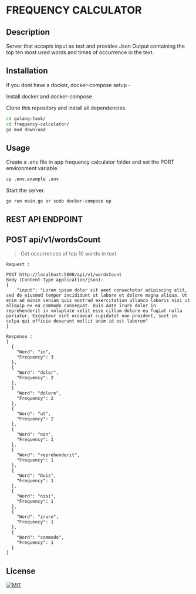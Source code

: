 # FREQUENCY CALCULATOR


## Description
Server that accepts input as text and provides Json Output containing the top ten most used words and times of occurrence in the text.

## Installation
If you dont have a docker, docker-compose setup - 

Install docker and docker-compose

Clone this repository and install all dependencies.

```bash
cd golang-task/
cd frequency-calculator/
go mod download
```

## Usage
Create a .env file in app frequency calculator folder and set the PORT environment variable.

```bash
cp .env.example .env
```

Start the server.

```bash
go run main.go or sudo docker-compose up
```

## REST API ENDPOINT

## POST api/v1/wordsCount
> Get occurrences of top 10 words in text.

```
Request :

POST http://localhost:5000/api/v1/wordsCount
Body (Content-Type application/json):
{
	"input": "Lorem ipsum dolor sit amet consectetur adipiscing elit, sed do eiusmod tempor incididunt ut labore et dolore magna aliqua. Ut enim ad minim veniam quis nostrud exercitation ullamco laboris nisi ut aliquip ex ea commodo consequat. Duis aute irure dolor in reprehenderit in voluptate velit esse cillum dolore eu fugiat nulla pariatur. Excepteur sint occaecat cupidatat non proident, sunt in culpa qui officia deserunt mollit anim id est laborum"
}
```
```
Response :
[
  {
    "Word": "in",
    "Frequency": 3
  },
  {
    "Word": "dolor",
    "Frequency": 2
  },
  {
    "Word": "dolore",
    "Frequency": 2
  },
  {
    "Word": "ut",
    "Frequency": 2
  },
  {
    "Word": "non",
    "Frequency": 1
  },
  {
    "Word": "reprehenderit",
    "Frequency": 1
  },
  {
    "Word": "Duis",
    "Frequency": 1
  },
  {
    "Word": "nisi",
    "Frequency": 1
  },
  {
    "Word": "irure",
    "Frequency": 1
  },
  {
    "Word": "commodo",
    "Frequency": 1
  }
]
```

## License
[![MIT](https://img.shields.io/badge/License-MIT-yellow.svg)](https://opensource.org/licenses/MIT)